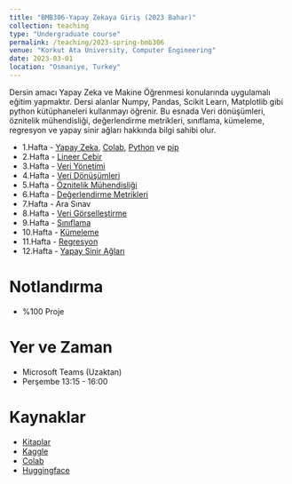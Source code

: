 ```yaml
---
title: "BMB306-Yapay Zekaya Giriş (2023 Bahar)"
collection: teaching
type: "Undergraduate course"
permalink: /teaching/2023-spring-bmb306
venue: "Korkut Ata University, Computer Engineering"
date: 2023-03-01
location: "Osmaniye, Turkey"
---
```

Dersin amacı Yapay Zeka ve Makine Öğrenmesi konularında uygulamalı eğitim yapmaktır. Dersi alanlar Numpy, Pandas, Scikit Learn, Matplotlib gibi python kütüphaneleri kullanmayı öğrenir. Bu esnada Veri dönüşümleri, öznitelik mühendisliği, değerlendirme metrikleri, sınıflama, kümeleme, regresyon ve yapay sinir ağları hakkında bilgi sahibi olur.


*  1.Hafta - [Yapay Zeka](https://tr.wikipedia.org/wiki/Yapay_zek%C3%A2), [Colab](https://colab.research.google.com/), [Python](https://wiki.python.org/moin/TurkishLanguage) ve [pip](https://pypi.org/project/pip/)
*  2.Hafta - [Lineer Cebir](https://numpy.org/devdocs/user/quickstart.html)
*  3.Hafta - [Veri Yönetimi](https://pandas.pydata.org/docs/getting_started/intro_tutorials/index.html)
*  4.Hafta - [Veri Dönüşümleri](https://scikit-learn.org/stable/data_transforms.html)
*  5.Hafta - [Öznitelik Mühendisliği](https://scikit-learn.org/stable/modules/feature_selection.html)
*  6.Hafta - [Değerlendirme Metrikleri](https://scikit-learn.org/stable/model_selection.html)
*  7.Hafta - Ara Sınav
*  8.Hafta - [Veri Görselleştirme](https://matplotlib.org/stable/tutorials/index)
*  9.Hafta - [Sınıflama](https://scikit-learn.org/dev/supervised_learning.html#supervised-learning)
* 10.Hafta - [Kümeleme](https://scikit-learn.org/dev/modules/clustering.html#clustering)
* 11.Hafta - [Regresyon](https://scikit-learn.org/dev/supervised_learning.html#supervised-learning)
* 12.Hafta - [Yapay Sinir Ağları](https://scikit-learn.org/dev/modules/neural_networks_supervised.html) 


Notlandırma
====== 
* %100 Proje


Yer ve Zaman
====== 
* Microsoft Teams (Uzaktan)
* Perşembe 13:15 - 16:00


Kaynaklar
====== 
* [Kitaplar](https://github.com/aucan/ml-road/tree/master/resources)
* [Kaggle](https://www.kaggle.com/rohanrao/automl-tutorial-tps-september-2021) 
* [Colab](https://colab.research.google.com/) 
* [Huggingface](https://huggingface.co/)
